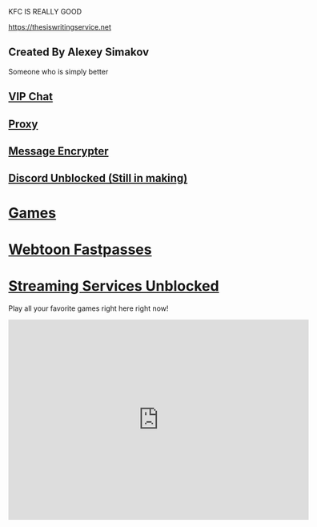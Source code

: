 KFC IS REALLY GOOD

<a href='https://thesiswritingservice.net/'>https://thesiswritingservice.net</a> <script type='text/javascript' src='https://www.freevisitorcounters.com/auth.php?id=1bc6d715c684309a0c5a7b78f111356a21767591'></script>
<script type="text/javascript" src="https://www.freevisitorcounters.com/en/home/counter/1018414/t/0"></script>

## Created By Alexey Simakov
Someone who is simply better
## [VIP Chat](https://jstrieb.github.io/link-lock/#eyJ2IjoiMC4wLjEiLCJlIjoidGxBLzE1REp0OTNsbTNpWmhjblJqdDJwbTVZS2s0aTBZSitObmpRbXBzZXM1SDlmYUwzNWlOSlhrcjlPeGp4S292Qm1XZGNUN1RFR1lSQy8iLCJzIjoiYjZOaDNYSEpITDQ2MGZ3TTBidzk1Zz09IiwiaSI6IkhSbHgzZkFPMkxPQXorakYifQ==)

## [Proxy](https://gatorgamer.github.io/unblockedweb)

## [Message Encrypter](https://gatorgamer.github.io/encrypt)

## [Discord Unblocked (Still in making)](https://gatorgamer.github.io/discord.html)

# [Games](https://gatorgamer.github.io/games)

# [Webtoon Fastpasses](https://gatorgamer.github.io/webtoon)

# [Streaming Services Unblocked](https://gatorgamer.github.io/streaming)

Play all your favorite games right here right now!

<iframe src="https://tlk.io/gatorgamerpublicchat" style="border:0px #ffffff none;" name="Chat" scrolling="yes" frameborder="0" marginheight="0px" marginwidth="0px" height="400px" width="600px" allowfullscreen></iframe>
